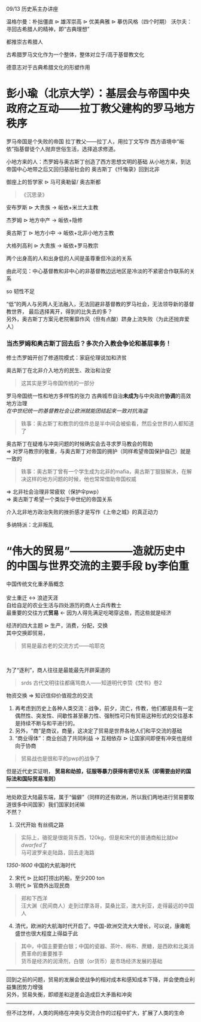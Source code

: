 
09/13 历史系主办讲座

温格尔曼：朴拙僵直 $\rhd$ 雄浑崇高 $\rhd$ 优美典雅 $\rhd$ 摹仿风格（四个时期）
沃尔夫：寻回古希腊人的精神，即“古典理想”

都推崇古希腊人

古希腊罗马文化作为一个整体，整体对立于/高于基督教文化

德意志对于古典希腊文化的形塑作用

# 彭小瑜（北京大学）：基层会与帝国中央政府之互动——拉丁教父建构的罗马地方秩序

罗马帝国是个失败的帝国
拉丁教父——拉丁人，用拉丁文写作
西方语境中“皈依”指基督徒个人抛弃世俗生活，选择追求修道。

小地方来的人：杰罗姆与奥古斯丁创造了西方思想文明的基础
从小地方来，到达帝国中心地带之后又回归基层社会的
奥古斯丁《忏悔录》回到北非


御座上的哲学家 $\rhd$ 马可奥勒留/ 奥古斯都 
> 《沉思录》

安布罗斯 $\rhd$ 大贵族 $\rightarrow$ 皈依+米兰大主教

杰罗姆 $\rhd$  地方中产 $\rightarrow$ 皈依+隐修

奥古斯丁 $\rhd$ 地方小中 $\rightarrow$ 皈依+北非小地方主教

大格列高利 $\rhd$ 大贵族 $\rightarrow$ 皈依+罗马教宗

两个出身高的人和出身低的人间是虽尊重但冷淡的关系

由此可见：中心基督教和非中心的非基督教边远地区是冷淡的不紧密合作联系的关系

so 韧性不足

“低”的两人与另两人无法融入，无法回避非基督教的罗马社会，无法领导新的基督教世界，
最后选择离开，得到的比失去的多？<br>
另外，奥古斯丁方案元老院奢靡作风（但有点酸）跻身上流失败（为此还抛弃爱人）

### 当杰罗姆和奥古斯丁回去后？多次介入教会争论和基层事务！

修士杰罗姆开创了修道院模式：家庭伦理说加和济贫

奥古斯丁在北非介入地方的民生、政治和治安
> 这其实是罗马帝国传统的一部分

罗马帝国统一性和地方多样性的张力
古典城市自治**未成为**与中央政府**协调**的高效地方治理<br> 
*在中世纪统一的基督教社会让欧洲就能团结起来一致对抗海盗*

>轶事：奥古斯丁和教宗的信件总是半中间会被偷看，然后全世界的人都知道了<br>

奥古斯丁在疑难与冲突问题的时候确实会去寻求罗马教会的帮助<br>
$\Rightarrow$ 对罗马教宗的敬重，与奥古斯丁对帝国的拥护（同样希望帝国保护自己）就是一致的
>轶事：奥古斯丁曾有一个学生成为北非的mafia，奥古斯丁狠狠解决，在解决这样的地方问题的时候，他也常常借助帝国权威

$\Rightarrow$ 北非社会治理非常疲软（保护伞pwp）<br>
$\Rightarrow$ 奥古斯丁希望一个类似于中世纪的帝国关系

介入北非地方政治失败的挫折感才是写作《上帝之城》的真正动力


<p>多纳特派：北非叛乱<p>


# “伟大的贸易”——————造就历史中的中国与世界交流的主要手段 by李伯重

中国传统文化重矛盾概念<br>  
安土重迁 $\leftrightarrow$ 浪迹天涯<br>
自给自足的农业生活与四处游历的商人士兵传教士<br>
最重要的交往方式**贸易** 
$\leftarrow$ 因为人得先满足吃喝穿这些，而这些就是经济<p>


经济的四大主题 $\rhd$ 生产，消费，分配，交换<br>
其中交换即贸易，<br>
>贸易是最古老的交流方式——哈耶克
<br>

为了“逐利”，商人往往是最能最先开辟渠道的<br>

>srds 古代文明往往都痛骂商人——知道明代李贽《焚书》卷2



物资交换 $\Rightarrow$ 知识信仰价值观念的交流


1. 再考虑到历史上各种人类交流：战争，前夕，流亡，传教，他们都是具有一定偶然性、突发性、间歇性甚至暴力性、强制性可只有贸易这种形式的交往基本是持续不断与和平进行的。<br>
2. 另外，“商”是商议，商量，这决定了贸易是世界各地人们和平交流的基础<br>
3. “商业得体”：商业创造了共同利益 $\rightarrow$ 互相依存 $\rhd$ 让国家间即便有冲突也是倾向于协商<br>


>贸易战也是很和平的pwp的战争了

但是近代史实证明， **贸易和劫掠，征服等暴力获得有密切关系（即需要由好的国际法和国际贸易准则）**


***

地处欧亚大陆最东端，属于“偏僻”（同样的还有欧洲，所以我们两地进行贸易要取道很多中间国家）我们国家封闭嘛<br>
不然？<br>

1. 汉代开始 有丝绸之路


>实际上，骆驼是很能背东西，120kg，但是和宋代的普通商船比就*be dwarfed*了<br>
>马可波罗来走陆路，回去走海路<br>

*1350-1600* 中国的大航海时代<br>

2. 宋代 $\rhd$ 比如打捞出的船，至少200 ton<br>
3. 明代 $\rhd$ 官商外出现民商<br>
> 郑和下西洋<br>
> 汪大渊（民间商人）走到过摩洛哥，莫桑比亚，澳大利亚，走得最远的中国人<br>

4. 清代，欧洲的大航海时代开启了。中国-欧洲交流大大增长，可以说，康雍乾盛世也很大程度上得益于此
> 其中，中国主要要白银；中国的瓷器、茶叶、棉布、蔗糖，是西欧和北美消费革命的重要推手<br>
> 货币是经济的润滑剂，白银（or货币）是市场经济发展的基础


***

<p>
 回到之前的问题，贸易的发展会使战争的相对成本和感知成本下降，并会使商业利益集团势力增强<br>
 另外，贸易失衡，即顺差和逆差会造成巨大矛盾和冲突
<p>


***

但不过怎样，人类的网络在冲突与交流合作的过程中扩大，扩展了人类的生命